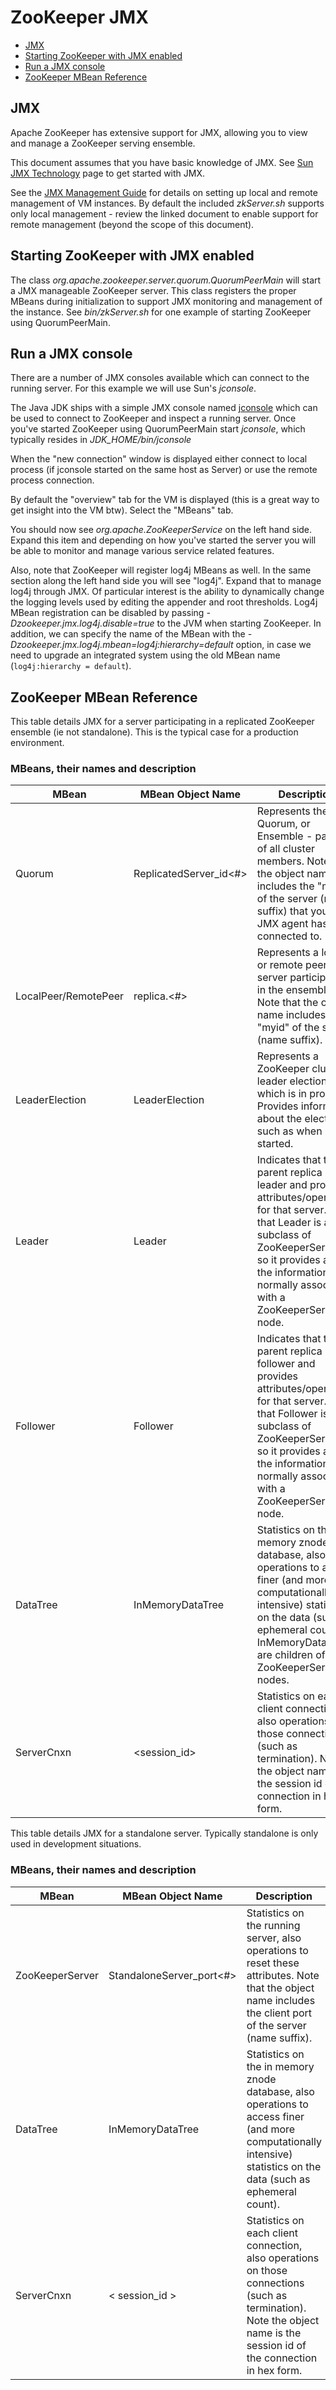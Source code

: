 <!--
Copyright 2002-2004 The Apache Software Foundation

Licensed under the Apache License, Version 2.0 (the "License");
you may not use this file except in compliance with the License.
You may obtain a copy of the License at

http://www.apache.org/licenses/LICENSE-2.0

Unless required by applicable law or agreed to in writing, software
distributed under the License is distributed on an "AS IS" BASIS,
WITHOUT WARRANTIES OR CONDITIONS OF ANY KIND, either express or implied.
See the License for the specific language governing permissions and
limitations under the License.
//-->

# ZooKeeper JMX

* [JMX](#ch_jmx)
* [Starting ZooKeeper with JMX enabled](#ch_starting)
* [Run a JMX console](#ch_console)
* [ZooKeeper MBean Reference](#ch_reference)

<a name="ch_jmx"></a>

## JMX

Apache ZooKeeper has extensive support for JMX, allowing you
to view and manage a ZooKeeper serving ensemble.

This document assumes that you have basic knowledge of
JMX. See [Sun JMX Technology](http://java.sun.com/javase/technologies/core/mntr-mgmt/javamanagement/) page to get started with JMX.

See the [JMX Management Guide](http://java.sun.com/javase/6/docs/technotes/guides/management/agent.html) for details on setting up local and
remote management of VM instances. By default the included
_zkServer.sh_ supports only local management -
review the linked document to enable support for remote management
(beyond the scope of this document).

<a name="ch_starting"></a>

## Starting ZooKeeper with JMX enabled

The class
_org.apache.zookeeper.server.quorum.QuorumPeerMain_
will start a JMX manageable ZooKeeper server. This class
registers the proper MBeans during initialization to support JMX
monitoring and management of the
instance. See _bin/zkServer.sh_ for one
example of starting ZooKeeper using QuorumPeerMain.

<a name="ch_console"></a>

## Run a JMX console

There are a number of JMX consoles available which can connect
to the running server. For this example we will use Sun's
_jconsole_.

The Java JDK ships with a simple JMX console
named [jconsole](http://java.sun.com/developer/technicalArticles/J2SE/jconsole.html)
which can be used to connect to ZooKeeper and inspect a running
server. Once you've started ZooKeeper using QuorumPeerMain
start _jconsole_, which typically resides in
_JDK_HOME/bin/jconsole_

When the "new connection" window is displayed either connect
to local process (if jconsole started on the same host as Server) or
use the remote process connection.

By default the "overview" tab for the VM is displayed (this
is a great way to get insight into the VM btw). Select
the "MBeans" tab.

You should now see _org.apache.ZooKeeperService_
on the left hand side. Expand this item and depending on how you've
started the server you will be able to monitor and manage various
service related features.

Also, note that ZooKeeper will register log4j MBeans as
well. In the same section along the left hand side you will see
"log4j". Expand that to manage log4j through JMX. Of particular
interest is the ability to dynamically change the logging levels
used by editing the appender and root thresholds. Log4j MBean
registration can be disabled by passing
_-Dzookeeper.jmx.log4j.disable=true_ to the JVM
when starting ZooKeeper. In addition, we can specify the name of
the MBean with the _-Dzookeeper.jmx.log4j.mbean=log4j:hierarchy=default_
option, in case we need to upgrade an integrated system
using the old MBean name (`log4j:hierarchy = default`).

<a name="ch_reference"></a>

## ZooKeeper MBean Reference

This table details JMX for a server participating in a
replicated ZooKeeper ensemble (ie not standalone). This is the
typical case for a production environment.

### MBeans, their names and description

| MBean | MBean Object Name | Description                               |
|-----------|-------------------|-------------------------------------------------|
| Quorum | ReplicatedServer_id<#> | Represents the Quorum, or Ensemble - parent of all cluster members. Note that the object name includes the "myid" of the server (name suffix) that your JMX agent has connected to. |
| LocalPeer/RemotePeer | replica.<#> | Represents a local or remote peer (ie server participating in the ensemble). Note that the object name includes the "myid" of the server (name suffix). |
| LeaderElection | LeaderElection | Represents a ZooKeeper cluster leader election which is in progress. Provides information about the election, such as when it started. |
| Leader | Leader | Indicates that the parent replica is the leader and provides attributes/operations for that server. Note that Leader is a subclass of ZooKeeperServer, so it provides all of the information normally associated with a ZooKeeperServer node. |
| Follower | Follower | Indicates that the parent replica is a follower and provides attributes/operations for that server. Note that Follower is a subclass of ZooKeeperServer, so it provides all of the information normally associated with a ZooKeeperServer node. |
| DataTree | InMemoryDataTree | Statistics on the in memory znode database, also operations to access finer (and more computationally intensive) statistics on the data (such as ephemeral count). InMemoryDataTrees are children of ZooKeeperServer nodes. |
| ServerCnxn | <session_id> | Statistics on each client connection, also operations on those connections (such as termination). Note the object name is the session id of the connection in hex form. |

This table details JMX for a standalone server. Typically
standalone is only used in development situations.

### MBeans, their names and description

| MBean | MBean Object Name | Description            |
|-------|-------------------|------------------------|
| ZooKeeperServer | StandaloneServer_port<#> | Statistics on the running server, also operations to reset these attributes. Note that the object name includes the client port of the server (name suffix). |
| DataTree | InMemoryDataTree | Statistics on the in memory znode database, also operations to access finer (and more computationally intensive) statistics on the data (such as ephemeral count). |
| ServerCnxn | < session_id > | Statistics on each client connection, also operations on those connections (such as termination). Note the object name is the session id of the connection in hex form. |
